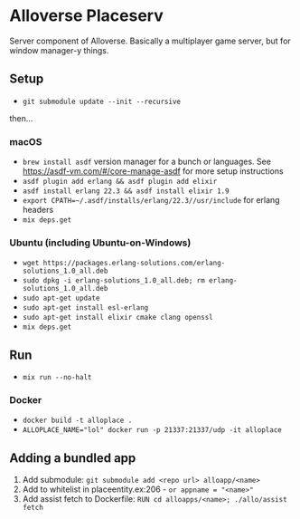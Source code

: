 # Alloverse Placeserv

Server component of Alloverse. Basically a multiplayer game server, but for window manager-y
things.

## Setup 

* `git submodule update --init --recursive`

then...

### macOS
* `brew install asdf` version manager for a bunch or languages. See https://asdf-vm.com/#/core-manage-asdf for more setup instructions
* `asdf plugin add erlang && asdf plugin add elixir`
* `asdf install erlang 22.3 && asdf install elixir 1.9`
* `export CPATH=~/.asdf/installs/erlang/22.3//usr/include` for erlang headers
* `mix deps.get`

### Ubuntu (including Ubuntu-on-Windows)

* `wget https://packages.erlang-solutions.com/erlang-solutions_1.0_all.deb `
* `sudo dpkg -i erlang-solutions_1.0_all.deb; rm erlang-solutions_1.0_all.deb`
* `sudo apt-get update`
* `sudo apt-get install esl-erlang`
* `sudo apt-get install elixir cmake clang openssl`
* `mix deps.get`

## Run

* `mix run --no-halt`

### Docker

* `docker build -t alloplace .`
* `ALLOPLACE_NAME="lol" docker run -p 21337:21337/udp -it alloplace`


## Adding a bundled app

  1. Add submodule: `git submodule add <repo url> alloapp/<name>`
  2. Add to whitelist in placeentity.ex:206 - `or appname = "<name>"` 
  3. Add assist fetch to Dockerfile: `RUN cd alloapps/<name>; ./allo/assist fetch`
